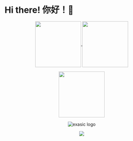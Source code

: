 # Hi there! 你好！👋

<p align="center">
  <a href="https://github.com/TongWu">
    <img align="center"
         height="150em"
         src="https://github-readme-stats.vercel.app/api?username=TongWu&show_icons=true&include_all_commits=true&count_private=true&theme=apprentice&hide_border=true&bg_color=0D1117" />
  </a>
  <a href="https://github.com/TongWu">
    <img align="center"
         height="150em"
         src="https://github-readme-streak-stats.herokuapp.com/?user=TongWu&theme=black-ice&hide_border=true&stroke=0000&background=0D1117&ring=e05397&fire=e05397&currStreakLabel=e05397" />
  </a>
<p align="center">
  <a href="https://github.com/TongWu">
    <img align="center"
         height="150em"
         src="https://github-readme-stats.vercel.app/api/top-langs?username=TongWu&show_icons=true&include_all_commits=true&count_private=true&theme=apprentice&hide_border=true&bg_color=0D1117&layout=compact" />
  </a>
  <!--
  <a href="https://github.com/TongWu">
    <img align="center"
         height="150em"
         src="https://github-readme-stats.vercel.app/api/wakatime?username=TedWu&layout=default&theme=dark&langs_count=10&count_private=true&include_all_commits=true" />
  </a>
-->
<p align="center"><img src="https://skillicons.dev/icons?i=c,cpp,python,r,java,mysql,mongodb,postman,arduino,matlab,docker,nginx,googlecloud,linux,raspberrypi&theme=dark" alt="exasic logo" /></p>
<p align="center">
  <a href="https://github.com/TongWu">
    <img
      align="center"
      src="https://github-profile-trophy.vercel.app/?username=TongWu&theme=onedark&no-frame=true&row=1&&margin-w=20&no-bg=true"/>
  </a>
</a>
</p>

<!--START_SECTION:waka-->
<!--END_SECTION:waka-->
